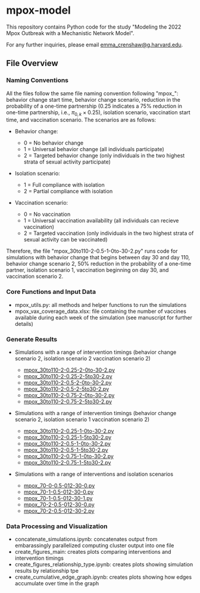 # mpox-model

This repository contains Python code for the study "Modeling the 2022 Mpox Outbreak with a Mechanistic Network Model".

For any further inquiries, please email emma_crenshaw@g.harvard.edu.

## File Overview

### Naming Conventions
All the files follow the same file naming convention following "mpox_": behavior change start time, behavior change scenario, reduction in the probability of a one-time partnership (0.25 indicates a 75% reduction in one-time partnership, i.e., $\pi_{0,k} \times 0.25$), isolation scenario, vaccination start time, and vaccination scenario. The scenarios are as follows:
* Behavior change:
  * 0 = No behavior change
  * 1 = Universal behavior change (all individuals participate)
  * 2 = Targeted behavior change (only individuals in the two highest strata of sexual activity participate)

* Isolation scenario:
  * 1 = Full compliance with isolation
  * 2 = Partial compliance with isolation

* Vaccination scenario:
  * 0 = No vaccination
  * 1 = Universal vaccination availability (all individuals can recieve vaccination)
  * 2 = Targeted vaccination (only individuals in the two highest strata of sexual activity can be vaccinated)

Therefore, the file "mpox_30to110-2-0.5-1-0to-30-2.py" runs code for simulations with behavior change that begins between day 30 and day 110, behavior change scenario 2, 50% reduction in the probability of a one-time partner, isolation scenario 1, vaccination beginning on day 30, and vaccination scenario 2.
  
### Core Functions and Input Data
* mpox_utils.py: all methods and helper functions to run the simulations
* mpox_vax_coverage_data.xlsx: file containing the number of vaccines available during each week of the simulation (see manuscript for further details)

### Generate Results
* Simulations with a range of intervention timings (behavior change scenario 2, isolation scenario 2 vaccination scenario 2)
  * [mpox_30to110-2-0.25-2-0to-30-2.py](mpox_30to110-2-0.25-2-0to-30-2.py)
  * [mpox_30to110-2-0.25-2-5to30-2.py](mpox_30to110-2-0.25-2-5to30-2.py)
  * [mpox_30to110-2-0.5-2-0to-30-2.py](mpox_30to110-2-0.5-2-0to-30-2.py)
  * [mpox_30to110-2-0.5-2-5to30-2.py](mpox_30to110-2-0.5-2-5to30-2.py)
  * [mpox_30to110-2-0.75-2-0to-30-2.py](mpox_30to110-2-0.75-2-0to-30-2.py)
  * [mpox_30to110-2-0.75-2-5to30-2.py](mpox_30to110-2-0.75-2-5to30-2.py)

* Simulations with a range of intervention timings (behavior change scenario 2, isolation scenario 1 vaccination scenario 2)
  * [mpox_30to110-2-0.25-1-0to-30-2.py](mpox_30to110-2-0.25-1-0to-30-2.py)
  * [mpox_30to110-2-0.25-1-5to30-2.py](mpox_30to110-2-0.25-1-5to30-2.py)
  * [mpox_30to110-2-0.5-1-0to-30-2.py](mpox_30to110-2-0.5-1-0to-30-2.py)
  * [mpox_30to110-2-0.5-1-5to30-2.py](mpox_30to110-2-0.5-1-5to30-2.py)
  * [mpox_30to110-2-0.75-1-0to-30-2.py](mpox_30to110-2-0.75-1-0to-30-2.py)
  * [mpox_30to110-2-0.75-1-5to30-2.py](mpox_30to110-2-0.75-1-5to30-2.py)

* Simulations with a range of interventions and isolation scenarios
  * [mpox_70-0-0.5-012-30-0.py](mpox_70-0-0.5-012-30-0.py)
  * [mpox_70-1-0.5-012-30-0.py](mpox_70-1-0.5-012-30-0.py)
  * [mpox_70-1-0.5-012-30-1.py](mpox_70-1-0.5-012-30-1.py)
  * [mpox_70-2-0.5-012-30-0.py](mpox_70-2-0.5-012-30-0.py)
  * [mpox_70-2-0.5-012-30-2.py](mpox_70-2-0.5-012-30-2.py)

### Data Processing and Visualization
* concatenate_simulations.ipynb: concatenates output from embarassingly parallelized computing cluster output into one file
* create_figures_main: creates plots comparing interventions and intervention timings
* create_figures_relationship_type.ipynb: creates plots showing simulation results by relationship tpe
* create_cumulative_edge_graph.ipynb: creates plots showing how edges accumulate over time in the graph
